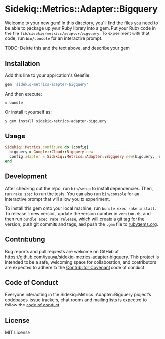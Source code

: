 # Sidekiq::Metrics::Adapter::Bigquery

Welcome to your new gem! In this directory, you'll find the files you need to be able to package up your Ruby library into a gem. Put your Ruby code in the file `lib/sidekiq/metrics/adapter/bigquery`. To experiment with that code, run `bin/console` for an interactive prompt.

TODO: Delete this and the text above, and describe your gem

## Installation

Add this line to your application's Gemfile:

```ruby
gem 'sidekiq-metrics-adapter-bigquery'
```

And then execute:

    $ bundle

Or install it yourself as:

    $ gem install sidekiq-metrics-adapter-bigquery

## Usage

```ruby
Sidekiq::Metrics.configure do |config|
  bigquery = Google::Cloud::Bigquery.new
  config.adapter = Sidekiq::Metrics::Adapter::Bigquery.new(bigquery, 'my_dataset', 'my_table')
end
```

## Development

After checking out the repo, run `bin/setup` to install dependencies. Then, run `rake spec` to run the tests. You can also run `bin/console` for an interactive prompt that will allow you to experiment.

To install this gem onto your local machine, run `bundle exec rake install`. To release a new version, update the version number in `version.rb`, and then run `bundle exec rake release`, which will create a git tag for the version, push git commits and tags, and push the `.gem` file to [rubygems.org](https://rubygems.org).

## Contributing

Bug reports and pull requests are welcome on GitHub at https://github.com/iyuuya/sidekiq-metrics-adapter-bigquery. This project is intended to be a safe, welcoming space for collaboration, and contributors are expected to adhere to the [Contributor Covenant](http://contributor-covenant.org) code of conduct.

## Code of Conduct

Everyone interacting in the Sidekiq::Metrics::Adapter::Bigquery project’s codebases, issue trackers, chat rooms and mailing lists is expected to follow the [code of conduct](https://github.com/iyuuya/sidekiq-metrics-adapter-bigquery/blob/master/CODE_OF_CONDUCT.md).

## License

MIT License
